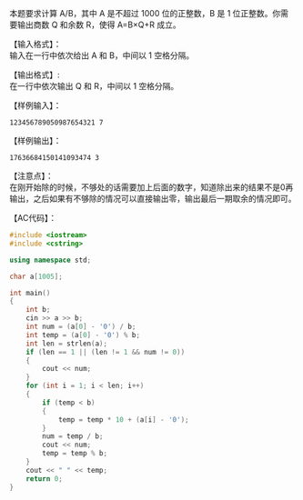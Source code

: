 本题要求计算 A/B，其中 A 是不超过 1000 位的正整数，B 是 1 位正整数。你需要输出商数 Q 和余数 R，使得 A=B×Q+R 成立。  

【输入格式】：  
输入在一行中依次给出 A 和 B，中间以 1 空格分隔。  

【输出格式】:  
在一行中依次输出 Q 和 R，中间以 1 空格分隔。  

【样例输入】：  
```
123456789050987654321 7
```

【样例输出】：  
```
17636684150141093474 3
```

【注意点】：  
在刚开始除的时候，不够处的话需要加上后面的数字，知道除出来的结果不是0再输出，之后如果有不够除的情况可以直接输出零，输出最后一期取余的情况即可。  

【AC代码】：  
```cpp
#include <iostream>
#include <cstring>

using namespace std;

char a[1005];

int main()
{
	int b;
	cin >> a >> b;
	int num = (a[0] - '0') / b;
	int temp = (a[0] - '0') % b;
	int len = strlen(a);
	if (len == 1 || (len != 1 && num != 0))
	{
		cout << num;
	}
	for (int i = 1; i < len; i++)
	{
		if (temp < b)
		{
			temp = temp * 10 + (a[i] - '0');
		}
		num = temp / b;
		cout << num;
		temp = temp % b;
	}
	cout << " " << temp;
	return 0;
}
```
